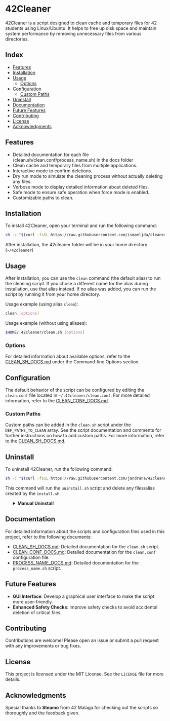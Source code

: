 # 42Cleaner

42Cleaner is a script designed to clean cache and temporary files for 42 students using Linux/Ubuntu. It helps to free up disk space and maintain system performance by removing unnecessary files from various directories.

## Index

- [Features](#features)
- [Installation](#installation)
- [Usage](#usage)
  - [Options](#options)
- [Configuration](#configuration)
  - [Custom Paths](#custom-paths)
- [Uninstall](#uninstall)
- [Documentation](#documentation)
- [Future Features](#future-features)
- [Contributing](#contributing)
- [License](#license)
- [Acknowledgments](#acknowledgments)

## Features

- Detailed documentation for each file (clean.sh/clean.conf/process_name.sh) in the docs folder
- Clean cache and temporary files from multiple applications.
- Interactive mode to confirm deletions.
- Dry run mode to simulate the cleaning process without actually deleting any files.
- Verbose mode to display detailed information about deleted files.
- Safe mode to ensure safe operation when force mode is enabled.
- Customizable paths to clean.

## Installation

To install 42Cleaner, open your terminal and run the following command:

```bash
sh -c "$(curl -fsSL https://raw.githubusercontent.com/ismaeljda/cleaner/main/install.sh)"
```

After installation, the 42cleaner folder will be in your home directory (`~/42cleaner`)

## Usage

After installation, you can use the `clean` command (the default alias) to run the cleaning script. If you chose a different name for the alias during installation, use that alias instead. If no alias was added, you can run the script by running it from your home directory.

Usage example (using alias `clean`):
```bash
clean [options]
```

Usage example (without using aliases):
```bash
$HOME/.42cleaner/clean.sh [options]
```


### Options

For detailed information about available options, refer to the [CLEAN_SH_DOCS.md](docs/CLEAN_SH_DOCS.md) under the Command-line Options section.

## Configuration

The default behavior of the script can be configured by editing the `clean.conf` file located in `~/.42cleaner/clean.conf`. For more detailed information, refer to the [CLEAN_CONF_DOCS.md](docs/CLEAN_CONF_DOCS.md).


### Custom Paths
Custom paths can be added in the `clean.sh` script under the `DEF_PATHS_TO_CLEAN` array. See the script documentation and comments for further instructions on how to add custom paths. For more information, refer to the [CLEAN_SH_DOCS.md](docs/CLEAN_SH_DOCS.md).

## Uninstall
To uninstall 42Cleaner, run the following command:
```sh
sh -c "$(curl -fsSL https://raw.githubusercontent.com/jandrana/42cleaner/main/uninstall.sh)"
```

This command will run the `uninstall.sh` script and delete any files/alias created by the `install.sh`.

<ul><details>

<summary><b>Manual Uninstall</b></summary>

If you prefer, you can do it manually by deleting the `$HOME/.42cleaner` folder.

If an alias for running the clean script was created during installation/usage of the script, you will also need to delete the following line from your `~/.zshrc` or `~/.bashrc` file.
```sh
alias clean='$HOME/.42cleaner/clean.sh'
```

NOTE: 'clean' is the default name for the alias, take into account that it may have change if you renamed the alias during/after the installation of the script.
</details></ul>

## Documentation

For detailed information about the scripts and configuration files used in this project, refer to the following documents:

- [CLEAN_SH_DOCS.md](docs/CLEAN_SH_DOCS.md): Detailed documentation for the `clean.sh` script.
- [CLEAN_CONF_DOCS.md](docs/CLEAN_CONF_DOCS.md): Detailed documentation for the `clean.conf` configuration file.
- [PROCESS_NAME_DOCS.md](docs/PROCESS_NAME_DOCS.md): Detailed documentation for the `process_name.sh` script.

## Future Features

- **GUI Interface**: Develop a graphical user interface to make the script more user-friendly.
- **Enhanced Safety Checks**: Improve safety checks to avoid accidental deletion of critical files.

## Contributing

Contributions are welcome! Please open an issue or submit a pull request with any improvements or bug fixes.


## License

This project is licensed under the MIT License. See the `LICENSE` file for more details.

## Acknowledgments

Special thanks to **Steamo** from 42 Malaga for checking out the scripts so thoroughly and the feedback given.
